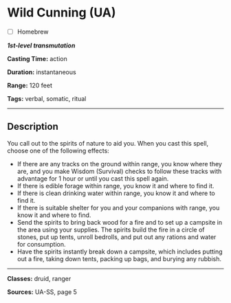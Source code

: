 # Wild Cunning (UA)

- [ ] Homebrew

***1st-level transmutation***

**Casting Time:** action

**Duration:** instantaneous

**Range:** 120 feet

**Tags:** verbal, somatic, ritual

---

## Description
You call out to the spirits of nature to aid you. When you cast this spell, choose one of the following effects:
- If there are any tracks on the ground within range, you know where they are, and you make Wisdom (Survival) checks to follow these tracks with advantage for 1 hour or until you cast this spell again.
- If there is edible forage within range, you know it and where to find it.
- If there is clean drinking water within range, you know it and where to find it.
- If there is suitable shelter for you and your companions with range, you know it and where to find.
- Send the spirits to bring back wood for a fire and to set up a campsite in the area using your supplies. The spirits build the fire in a circle of stones, put up tents, unroll bedrolls, and put out any rations and water for consumption.
- Have the spirits instantly break down a campsite, which includes putting out a fire, taking down tents, packing up bags, and burying any rubbish.

---

**Classes:** druid, ranger

**Sources:** UA-SS, page 5
